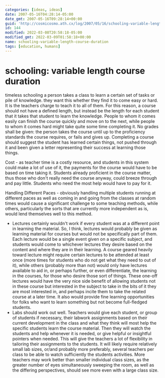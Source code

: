 ```yaml
---
categories: [ideas, ideas]
date: 2007-05-16T04:28:14-05:00
date_gmt: 2007-05-16T09:28:14+00:00
guid: 'http://cosmicosmo.ath.cx/log/2007/05/16/schooling-variable-length-course-duration/'
id: 144
modified: 2022-03-08T20:58:18-05:00
modified_gmt: 2022-03-09T01:58:18+00:00
name: schooling-variable-length-course-duration
tags: [education, humans]
---
```


schooling: variable length course duration
==========================================

timeless schooling
a person takes a class to learn a certain set of tasks or pile of knowledge.  they want this whether they find it to come easy or hard.  It is the teachers charge to teach it to all of them.  For this reason, a course should not have a defined length, but instead be the length for each student that it takes that student to learn the knowledge.  People to whom it comes easily can finish the course quickly and move on to the next, while people to whom it comes hard might take quite some time completing it.  No grades shall be given:  the person takes the course until up to the proficiency standards the course requires, or fails and gives up.  Completing a course should suggest the student has learned certain things, not pushed through it and been given a letter representing their success at learning those things.

Cost - as teacher time is a costly resource, and students in this system could make a lot of use of it, the payments for the course would have to be based on time taking it.  Students already proficient in the course matter, thus those who don't really need the course anyway, could breeze through and pay little.  Students who need the most help would have to pay for it.

Handling Different Paces - obviously handling multiple students running at different paces as well as coming in and going from the classes at random times would cause a significant challenge to some teaching methods, while others, particularly the sorts that are currently more independent as is, would lend themselves well to this method.    
- Lectures certainly wouldn't work if every student was at a different point in learning the material.  So, I think, lectures would probably be given as learning material for courses but would not be specifically part of them.  Each lecture would be a single event given on a specific subject, and students would come to whichever lectures they desire based on the content and where they are in their learning.  A course geared heavily toward lecture might require certain lectures to be attended at least once (more times for students who do not get what they need to out of it), while others (probably more than not) would only have lectures available to aid in, or perhaps further, or even differentiate, the learning in the courses, for those who desire those sort of things.  These one-off lectures would have the very nice side benefit of allowing students not in these course but interested in the subject to take in the bits of it they are most interested in, and perhaps incite them to take the related course at a later time.  It also would provide fine learning opportunities for folks who want to learn something but not become full-fledged students.
- Labs should work out well.  Teachers would give each student, or group of students if necessary, their labwork assignments based on their current development in the class and what they think will most help the specific students learn the course material.  Then they will watch the students and help whenever it is needed, or give helpful or insightful pointers when needed.  This will give the teachers a lot of flexibility in tailoring their assignments to the students.  It will likely require relatively small lab sizes, or/and probably more preferably, several teachers per class to be able to watch sufficiently the students activities.  More teachers may work better than smaller individual class sizes, as the greater number of eyes simultaneously sweeping the room, as well as the differing perspectives, should see more even with a large class size.
